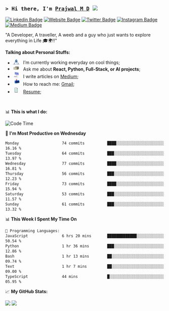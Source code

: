 ### <samp>&gt; Hi there, I'm <a href="https://prajwalmd.vercel.app/" target="_blank">Prajwal M D</a> <img src="https://media.giphy.com/media/hvRJCLFzcasrR4ia7z/giphy.gif" width="25"> </samp>

[![Linkedin Badge](https://img.shields.io/badge/-LinkedIn-0e76a8?style=flat-square&logo=Linkedin&logoColor=white)](https://www.linkedin.com/in/prajwal-m-d)
[![Website Badge](https://img.shields.io/badge/Website-3b5998?style=flat-square&logo=google-chrome&logoColor=white)](https://prajwalmd.vercel.app/)
[![Twitter Badge](https://img.shields.io/badge/-Twitter-00acee?style=flat-square&logo=Twitter&logoColor=white)](https://x.com/PrajwalMD18)
[![Instagram Badge](https://img.shields.io/badge/-Instagram-e4405f?style=flat-square&logo=Instagram&logoColor=white)](https://www.instagram.com/_.praj.wal._/)
[![Medium Badge](https://img.shields.io/badge/medium-%2312100E.svg?&style=for-square&logo=medium&logoColor=white)](https://medium.com/@prajju.18gryphon)

"A Developer, A traveller, A weeb and a guy who just wants to explore everything in Life 🎓🌍‼️"
  

**Talking about Personal Stuffs:**

- <img src="assets/developer.gif" width="21" />&nbsp;&nbsp; I’m currently working everyday on cool things;
- <img src="assets/message.gif" width="21" />&nbsp;&nbsp; Ask me about **React, Python, Full-Stack, or AI projects**;
- <img src="assets/laptop.gif" width="21" />&nbsp;&nbsp; I write articles on [Medium](https://medium.com/@prajju.18gryphon);
- <img src="assets/letterbox.gif" width="21" />&nbsp;&nbsp; How to reach me: [Gmail](prajju.18gryphon@gmail.com);
- <img src="assets/doc.gif" width="21" />&nbsp;&nbsp; [Resume](https://portfoliochatbot-h3zm.onrender.com/resume);

</br>

📊 **This is what I do:**
<!--START_SECTION:waka-->
![Code Time](http://img.shields.io/badge/Code%20Time-12%20hrs%2048%20mins-blue)

📅 **I'm Most Productive on Wednesday** 

```text
Monday                   74 commits          ████░░░░░░░░░░░░░░░░░░░░░   16.16 % 
Tuesday                  64 commits          ███░░░░░░░░░░░░░░░░░░░░░░   13.97 % 
Wednesday                77 commits          ████░░░░░░░░░░░░░░░░░░░░░   16.81 % 
Thursday                 56 commits          ███░░░░░░░░░░░░░░░░░░░░░░   12.23 % 
Friday                   73 commits          ████░░░░░░░░░░░░░░░░░░░░░   15.94 % 
Saturday                 53 commits          ███░░░░░░░░░░░░░░░░░░░░░░   11.57 % 
Sunday                   61 commits          ███░░░░░░░░░░░░░░░░░░░░░░   13.32 % 
```


📊 **This Week I Spent My Time On** 

```text
💬 Programming Languages: 
JavaScript               6 hrs 20 mins       █████████████░░░░░░░░░░░░   50.54 % 
Python                   1 hr 36 mins        ███░░░░░░░░░░░░░░░░░░░░░░   12.86 % 
Bash                     1 hr 13 mins        ██░░░░░░░░░░░░░░░░░░░░░░░   09.74 % 
Text                     1 hr 7 mins         ██░░░░░░░░░░░░░░░░░░░░░░░   09.00 % 
TypeScript               44 mins             █░░░░░░░░░░░░░░░░░░░░░░░░   05.95 % 
```


<!--END_SECTION:waka-->


📈 **My GitHub Stats:**

<p>
  <img height="180em" src="https://github-readme-stats.vercel.app/api?username=Prajwal18-MD&show_icons=true&hide_border=true&count_private=true&include_all_commits=true" />
  <img height="180em" src="https://github-readme-stats.vercel.app/api/top-langs/?username=Prajwal18-MD&exclude_repo=KNN-Image-Classification&show_icons=true&hide_border=true&layout=compact&langs_count=8"/>
</p>
